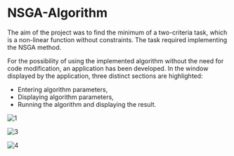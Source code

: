 # NSGA-Algorithm
The aim of the project was to find the minimum of a two-criteria task, which is a non-linear function without constraints. The task required implementing the NSGA method.

For the possibility of using the implemented algorithm without the need for code modification, an application has been developed. In the window displayed by the application, three distinct sections are highlighted:
- Entering algorithm parameters,
- Displaying algorithm parameters,
- Running the algorithm and displaying the result.

![1](https://github.com/MPerskawiec/NSGA-Algorithm/assets/96746401/6806c6c1-5d9e-40bf-baf4-a7a44d5590bb)

![3](https://github.com/MPerskawiec/NSGA-Algorithm/assets/96746401/7da46b0c-a279-47fa-be5d-02b6d4adc853)

![4](https://github.com/MPerskawiec/NSGA-Algorithm/assets/96746401/7f418212-e51e-420b-bfef-18c1b0cb43a8)
